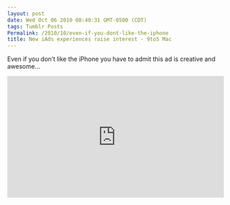 ```yaml
---
layout: post
date: Wed Oct 06 2010 08:40:31 GMT-0500 (CDT)
tags: Tumblr Posts
Permalink: /2010/10/even-if-you-dont-like-the-iphone
title: New iAds experiences raise interest - 9to5 Mac
---
```


Even if you don&rsquo;t like the iPhone you have to admit this ad is creative and awesome&hellip;

<iframe width="500" height="281" id="youtube_iframe" src="https://www.youtube.com/embed/9ohhf0p8CFM?feature=oembed&amp;enablejsapi=1&amp;origin=http://safe.txmblr.com&amp;wmode=opaque" frameborder="0" allowfullscreen=""></iframe>

